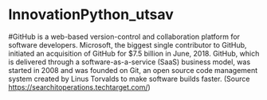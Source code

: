 # InnovationPython_utsav

#GitHub is a web-based version-control and collaboration platform for software developers. Microsoft, the biggest single contributor to GitHub, initiated an acquisition of GitHub for $7.5 billion in June, 2018. GitHub, which is delivered through a software-as-a-service (SaaS) business model, was started in 2008 and was founded on Git, an open source code management system created by Linus Torvalds to make software builds faster. (Source https://searchitoperations.techtarget.com/)
